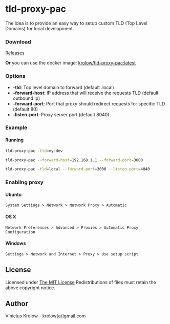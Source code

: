 # tld-proxy-pac

The idea is to provide an easy way to setup custom TLD (Top Level Domains) for local development.


### Download

[Releases](https://github.com/krolow/tld-proxy-pac/releases)

**Or** you can use the docker image: [krolow/tld-proxy-pac:latest](https://hub.docker.com/r/krolow/tld-proxy-pac/)

### Options

- **-tld**: Top level domain to forward (default .local)
- **-forward-host**: IP address that will receive the requests TLD (default outbound ip)
- **-forward-port**: Port that proxy should redirect requests for specific TLD (default 80)
- **-listen-port**: Proxy server port (default 8040)


### Example

#### Running

```bash
tld-proxy-pac -tld=my-dev

tld-proxy-pac --forward-host=192.168.1.1 --forward-port=3000

tld-proxy-pac -tld=local --forward-port=3000 --listen-port=4040
```

### Enabling proxy

#### Ubuntu

`System Settings > Network > Network Proxy > Automatic`

#### OS X

`Network Preferences > Advanced > Proxies > Automatic Proxy Configuration`


#### Windows

`Settings > Network and Internet > Proxy > Use setup script`


## License

Licensed under <a href="http://krolow.mit-license.org/">The MIT License</a>
Redistributions of files must retain the above copyright notice.

## Author

Vinícius Krolow - krolow[at]gmail.com
